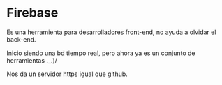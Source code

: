 # Firebase

Es una herramienta para desarrolladores front-end, no ayuda a olvidar el back-end.

Inicio siendo una bd tiempo real, pero ahora ya es un conjunto de herramientas ._.)/

Nos da un servidor https igual que github.

